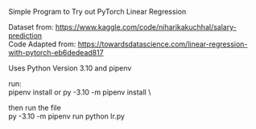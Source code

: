 Simple Program to Try out PyTorch Linear Regression 

Dataset from: https://www.kaggle.com/code/niharikakuchhal/salary-prediction \
Code Adapted from: https://towardsdatascience.com/linear-regression-with-pytorch-eb6dedead817

Uses Python Version 3.10 and pipenv

run: \
pipenv install
or
py -3.10 -m pipenv install
\

then run the file\
py -3.10 -m pipenv run python lr.py


